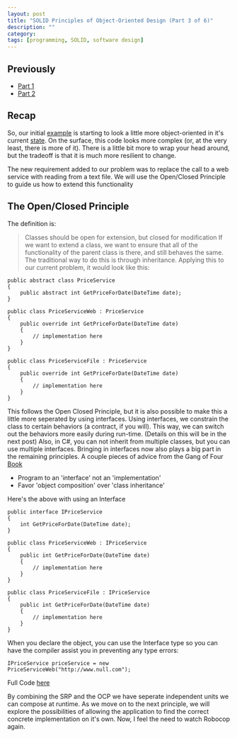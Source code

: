 ```yaml
---
layout: post
title: "SOLID Principles of Object-Oriented Design (Part 3 of 6)"
description: ""
category: 
tags: [programming, SOLID, software design]
---
```

Previously
----------
* [Part 1](http://autoincomplete.com/2013/05/23/SOLID-Intro-1-of-6/)
* [Part 2](http://autoincomplete.com/2013/05/29/SOLID-SRP-2-of-6/)

Recap
-----
So, our initial [example](http://github.com/tcshao/SOLID-RefactoringExample/blob/master/src/Initial/Program.cs) is starting to look a little more object-oriented in it's current [state](http://github.com/tcshao/SOLID-RefactoringExample/blob/master/src/SRP/Program.cs). On the surface, this code looks more complex (or, at the very least, there is more of it).  There is a little bit more to wrap your head around, but the tradeoff is that it is much more resilient to change.  

The new requirement added to our problem was to replace the call to a web service with reading from a text file.  We will use the Open/Closed Principle to guide us how to extend this functionality

The Open/Closed Principle
-----
The definition is:
> Classes should be open for extension, but closed for modification
If we want to extend a class, we want to ensure that all of the functionality of the parent class is there, and still behaves the same.  The traditional way to do this is through inheritance.  Applying this to our current problem, it would look like this:

    public abstract class PriceService
    {
        public abstract int GetPriceForDate(DateTime date);
    }

    public class PriceServiceWeb : PriceService
    {
    	public override int GetPriceForDate(DateTime date)
    	{
    		// implementation here
    	}
    }

    public class PriceServiceFile : PriceService
    {
    	public override int GetPriceForDate(DateTime date)
    	{
    		// implementation here
    	}
    }

This follows the Open Closed Principle, but it is also possible to make this a little more seperated by using interfaces.  Using interfaces, we constrain the class to certain behaviors (a contract, if you will).  This way, we can switch out the behaviors more easily during run-time. (Details on this will be in the next post)  Also, in C#, you can not inherit from multiple classes, but you can use multiple interfaces.  Bringing in interfaces now also plays a big part in the remaining principles.  A couple pieces of advice from the Gang of Four [Book](http://en.wikipedia.org/wiki/Design_Patterns)

* Program to an 'interface' not an 'implementation'
* Favor 'object composition' over 'class inheritance'

Here's the above with using an Interface

    public interface IPriceService
    {
        int GetPriceForDate(DateTime date);
    }

	public class PriceServiceWeb : IPriceService
	{
		public int GetPriceForDate(DateTime date)
		{
			// implementation here
		}
	}

	public class PriceServiceFile : IPriceService
	{
		public int GetPriceForDate(DateTime date)
		{
			// implementation here
		}
	}

When you declare the object, you can use the Interface type so you can have the compiler assist you in preventing any type errors:

	IPriceService priceService = new PriceServiceWeb("http://www.null.com");

Full Code [here](https://github.com/tcshao/SOLID-RefactoringExample/blob/master/src/OCP/Program.cs)

By combining the SRP and the OCP we have seperate independent units we can compose at runtime.  As we move on to the next principle, we will explore the possibilities of allowing the application to find the correct concrete implementation on it's own.  Now, I feel the need to watch Robocop again.